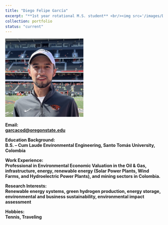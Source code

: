 ```yaml
---
title: "Diego Felipe García"
excerpt: "**1st year rotational M.S. student** <br/><img src='/images/DiegoG.jpg' width='250' height='250'>"
collection: portfolio
status: "current"
---
```


<img src='/images/DiegoG.jpg' width='250' height='250'>

**Email:** <br/>
**garcacod@oregonstate.edu**

**Education Background:** <br/>
**B.S. – Cum Laude Environmental Engineering, Santo Tomás University, Colombia** <br/>

**Work Experience:** <br/>
**Professional in Environmental Economic Valuation in the Oil & Gas, infrastructure, energy, renewable energy (Solar Power Plants, Wind Farms, and Hydroelectric Power Plants), and mining sectors in Colombia.**

**Research Interests:** <br/>
**Renewable energy systems, green hydrogen production, energy storage, environmental and business sustainability, environmental impact assessment**

**Hobbies:** <br/>
**Tennis, Traveling**
